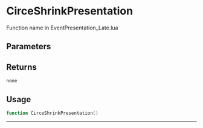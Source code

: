 # CirceShrinkPresentation
Function name in EventPresentation_Late.lua
## Parameters

## Returns
`none`
## Usage
```lua
function CirceShrinkPresentation()
```
---
